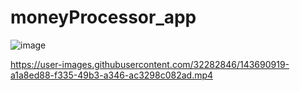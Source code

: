 # moneyProcessor_app

![image](https://user-images.githubusercontent.com/32282846/143691794-fbe7d002-ffff-459c-bdb1-6b7e11f68bde.png)

https://user-images.githubusercontent.com/32282846/143690919-a1a8ed88-f335-49b3-a346-ac3298c082ad.mp4

